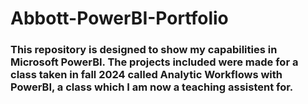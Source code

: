 # Abbott-PowerBI-Portfolio
### This repository is designed to show my capabilities in Microsoft PowerBI. The projects included were made for a class taken in fall 2024 called Analytic Workflows with PowerBI, a class which I am now a teaching assistent for.
